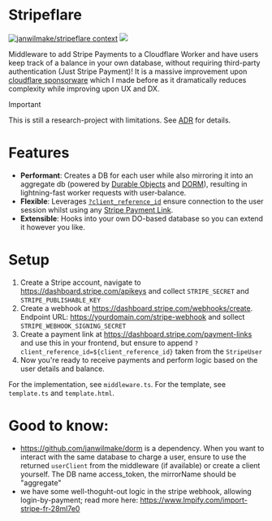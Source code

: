 # Stripeflare

[![janwilmake/stripeflare context](https://badge.forgithub.com/janwilmake/stripeflare)](https://uithub.com/janwilmake/stripeflare) [![](https://badge.xymake.com/janwilmake/status/1912873192160375230)](https://xymake.com/janwilmake/status/1912873192160375230)

Middleware to add Stripe Payments to a Cloudflare Worker and have users keep track of a balance in your own database, without requiring third-party authentication (Just Stripe Payment)! It is a massive improvement upon [cloudflare sponsorware](https://github.com/janwilmake/cloudflare-sponsorware) which I made before as it dramatically reduces complexity while improving upon UX and DX.

> [!IMPORTANT]
> This is still a research-project with limitations. See [ADR](ADR.md) for details.

# Features

- **Performant**: Creates a DB for each user while also mirroring it into an aggregate db (powered by [Durable Objects](https://developers.cloudflare.com/durable-objects/) and [DORM](https://getdorm.com)), resulting in lightning-fast worker requests with user-balance.
- **Flexible**: Leverages [`?client_reference_id`](https://docs.stripe.com/api/checkout/sessions/object#checkout_session_object-client_reference_id) ensure connection to the user session whilst using any [Stripe Payment Link](https://docs.stripe.com/payment-links).
- **Extensible**: Hooks into your own DO-based database so you can extend it however you like.

# Setup

1. Create a Stripe account, navigate to https://dashboard.stripe.com/apikeys and collect `STRIPE_SECRET` and `STRIPE_PUBLISHABLE_KEY`
2. Create a webhook at https://dashboard.stripe.com/webhooks/create. Endpoint URL: https://yourdomain.com/stripe-webhook and sollect `STRIPE_WEBHOOK_SIGNING_SECRET`
3. Create a payment link at https://dashboard.stripe.com/payment-links and use this in your frontend, but ensure to append `?client_reference_id=${client_reference_id}` taken from the `StripeUser`
4. Now you're ready to receive payments and perform logic based on the user details and balance.

For the implementation, see `middleware.ts`. For the template, see `template.ts` and `template.html`.

# Good to know:

- https://github.com/janwilmake/dorm is a dependency. When you want to interact with the same database to charge a user, ensure to use the returned `userClient` from the middleware (if available) or create a client yourself. The DB name access_token, the mirrorName should be "aggregate"
- we have some well-thoguht-out logic in the stripe webhook, allowing login-by-payment; read more here: https://www.lmpify.com/import-stripe-fr-28ml7e0
